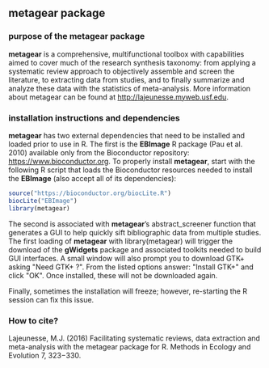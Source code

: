 ## metagear package

### purpose of the metagear package
**metagear** is a comprehensive, multifunctional toolbox with capabilities aimed to cover much of the research synthesis taxonomy: from applying a systematic review approach to objectively assemble and screen the literature, to extracting data from studies, and to finally summarize and analyze these data with the statistics of meta-analysis. More information about metagear can be found at http://lajeunesse.myweb.usf.edu.

### installation instructions and dependencies
**metagear** has two external dependencies that need to be installed and loaded prior to use in R. The first is the **EBImage** R package (Pau et al. 2010) available only from the Bioconductor repository: https://www.bioconductor.org. 
To properly install **metagear**, start with the following R script that loads the Bioconductor resources needed to install the **EBImage** (also accept all of its dependencies):

``` r
source("https://bioconductor.org/biocLite.R")
biocLite("EBImage")
library(metagear)
``` 

The second is associated with **metagear**’s abstract_screener function that generates a GUI to help quickly sift bibliographic data from multiple studies.
The first loading of **metagear** with library(metagear) will trigger the download of the **gWidgets** package and associated toolkits needed to build GUI interfaces. A small window will also prompt you to download GTK+ asking "Need GTK+ ?". From the listed options answer: "Install GTK+" and click "OK". Once installed, these will not be downloaded again. 

Finally, sometimes the installation will freeze; however, re-starting the R session can fix this issue.

### How to cite?
Lajeunesse, M.J. (2016) Facilitating systematic reviews, data extraction and meta-analysis with the metagear package for R. Methods in Ecology and Evolution 7, 323−330.